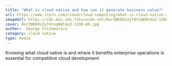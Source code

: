 ```yaml
---
title: "What is cloud native and how can it generate business value?"
url: https://www.itpro.com/cloud/cloud-computing/what-is-cloud-native-and-how-can-it-generate-business-value
imageUrl: https://cdn.mos.cms.futurecdn.net/8orZWK69z2yf4tnqKWt4a3-1200-80.jpg
cover: 8orZWK69z2yf4tnqKWt4a3-1200-80.jpg
author:  George Fitzmaurice
category: cloud native
type: media
---
```


Knowing what cloud native is and where it benefits enterprise operations is essential for competitive cloud development